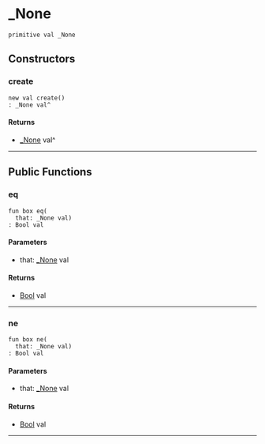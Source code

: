 # _None

```pony
primitive val _None
```

## Constructors

### create

```pony
new val create()
: _None val^
```

#### Returns

* [_None](itertools-_None) val^

---

## Public Functions

### eq

```pony
fun box eq(
  that: _None val)
: Bool val
```
#### Parameters

*   that: [_None](itertools-_None) val

#### Returns

* [Bool](builtin-Bool) val

---

### ne

```pony
fun box ne(
  that: _None val)
: Bool val
```
#### Parameters

*   that: [_None](itertools-_None) val

#### Returns

* [Bool](builtin-Bool) val

---

